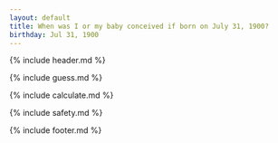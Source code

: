 ```yaml
---
layout: default
title: When was I or my baby conceived if born on July 31, 1900?
birthday: Jul 31, 1900
---
```


{% include header.md %}

{% include guess.md %}

{% include calculate.md %}

{% include safety.md %}

{% include footer.md %}



